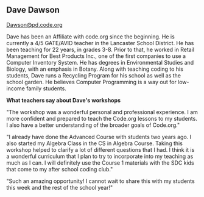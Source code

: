 ## Dave Dawson
[Dawson@pd.code.org](mailto:dawson@pd.code.org)

Dave has been an Affiliate with code.org since the beginning. He is currently a 4/5 GATE/AVID teacher in the Lancaster School District. He has been teaching for 22 years, in grades 3-8. Prior to that, he worked in Retail Management for Best Products Inc., one of the first companies to use a Computer Inventory System. He has degrees in Environmental Studies and Biology, with an emphasis in Botany. Along with teaching coding to his students, Dave runs a Recycling Program for his school as well as the school garden. He believes Computer Programming is a way out for low-income family students.

**What teachers say about Dave's workshops**

"The workshop was a wonderful personal and professional experience. I am more confident and prepared to teach the Code.org lessons to my students. I also have a better understanding of the broader goals of Code.org."

"I already have done the Advanced Course with students two years ago. I also started my Algebra Class in the CS in Algebra Course. Taking this workshop helped to clarify a lot of different questions that I had. I think it is a wonderful curriculum that I plan to try to incorporate into my teaching as much as I can. I will definitely use the Course 1 materials with the SDC kids that come to my after school coding club."

"Such an amazing opportunity! I cannot wait to share this with my students this week and the rest of the school year!"

